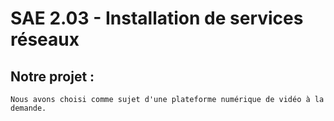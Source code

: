 # SAE 2.03 - Installation de services réseaux

## Notre projet :
    Nous avons choisi comme sujet d'une plateforme numérique de vidéo à la demande.
